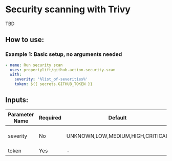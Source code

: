 # Security scanning with Trivy

TBD

## How to use:

### Example 1: Basic setup, no arguments needed


```yml
- name: Run security scan
  uses: propertylift/github.action.security-scan
  with:
    severity: '%list_of-severities%'
    token: ${{ secrets.GITHUB_TOKEN }}
  ```


## Inputs:

| Parameter Name                     | Required | Default  | Description |
|------------------------------------|----------|----------|---------|
| severity                           | No       | UNKNOWN,LOW,MEDIUM,HIGH,CRITICAL | Location of python interpreter |
| token                              | Yes      | -        | GITHUB_TOKEN |
